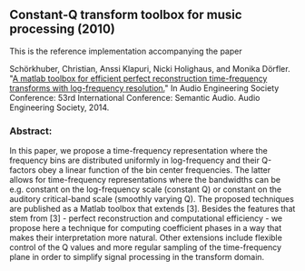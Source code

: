 ## Constant-Q transform toolbox for music processing (2010)

This is the reference implementation accompanying the paper

Schörkhuber, Christian, Anssi Klapuri, Nicki Holighaus, and Monika Dörfler. "[A matlab toolbox for efficient perfect reconstruction time-frequency transforms with log-frequency resolution.](https://www.researchgate.net/profile/Christian-Schoerkhuber/publication/274009051_A_Matlab_Toolbox_for_Efficient_Perfect_Reconstruction_Time-Frequency_Transforms_with_Log-Frequency_Resolution/links/5512db610cf20bfdad5231f2/A-Matlab-Toolbox-for-Efficient-Perfect-Reconstruction-Time-Frequency-Transforms-with-Log-Frequency-Resolution.pdf)" In Audio Engineering Society Conference: 53rd International Conference: Semantic Audio. Audio Engineering Society, 2014.


### Abstract:
In this paper, we propose a time-frequency representation where the frequency bins are distributed uniformly in log-frequency and their Q-factors obey a linear function of the bin center frequencies. The latter allows for time-frequency representations where the bandwidths can be e.g. constant on the log-frequency scale (constant Q) or constant on the auditory critical-band scale (smoothly varying Q). The proposed techniques are published as a Matlab toolbox that extends [3]. Besides the features that stem from [3] - perfect reconstruction and computational efficiency - we propose here a technique for computing coefficient phases in a way that makes their interpretation more natural. Other extensions include flexible control of the Q values and more regular sampling of the time-frequency plane in order to simplify signal processing in the transform domain.
